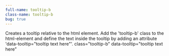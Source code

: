 ```yaml
---
full-name: tooltip-b
class-name: tooltip-b
bug: true
---
```

Creates a tooltip relative to the html element.
Add the 'tooltip-b' class to the html-element and define the text inside the tooltip by adding an attribute 'data-tooltip="tooltip text here"'.
 class="tooltip-b" data-tooltip="tooltip text here"